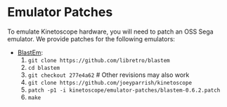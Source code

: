# Emulator Patches

To emulate Kinetoscope hardware, you will need to patch an OSS Sega emulator.
We provide patches for the following emulators:

 - [BlastEm](https://github.com/libretro/blastem):
   1. `git clone https://github.com/libretro/blastem`
   2. `cd blastem`
   3. `git checkout 277e4a62`  # Other revisions may also work
   4. `git clone https://github.com/joeyparrish/kinetoscope`
   5. `patch -p1 -i kinetoscope/emulator-patches/blastem-0.6.2.patch`
   6. `make`
